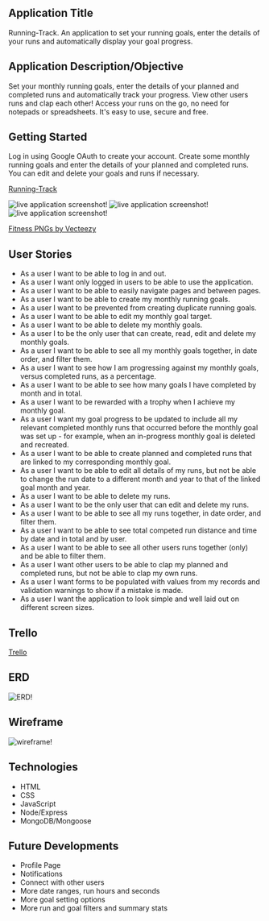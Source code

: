## Application Title

Running-Track. An application to set your running goals, enter the details of your runs and automatically display your goal progress.

## Application Description/Objective

Set your monthly running goals, enter the details of your planned and completed runs and automatically track your progress. View other users runs and clap each other! Access your runs on the go, no need for notepads or spreadsheets. It's easy to use, secure and free.

## Getting Started

Log in using Google OAuth to create your account. Create some monthly running goals and enter the details of your planned and completed runs. You can edit and delete your goals and runs if necessary.

[Running-Track](https://running-track.onrender.com/)

![live application screenshot!](./hpss.png "live application screenshot")
![live application screenshot!](./gss.png "live application screenshot")
![live application screenshot!](./rss.png "live application screenshot")

[Fitness PNGs by Vecteezy](https://www.vecteezy.com/free-png/fitness)

## User Stories

- As a user I want to be able to log in and out.
- As a user I want only logged in users to be able to use the application.
- As a user I want to be able to easily navigate pages and between pages.
- As a user I want to be able to create my monthly running goals.
- As a user I want to be prevented from creating duplicate running goals.
- As a user I want to be able to edit my monthly goal target.
- As a user I want to be able to delete my monthly goals.
- As a user I to be the only user that can create, read, edit and delete my monthly goals.
- As a user I want to be able to see all my monthly goals together, in date order, and filter them.
- As a user I want to see how I am progressing against my monthly goals, versus completed runs, as a percentage.
- As a user I want to be able to see how many goals I have completed by month and in total.
- As a user I want to be rewarded with a trophy when I achieve my monthly goal.
- As a user I want my goal progress to be updated to include all my relevant completed monthly runs that occurred before the monthly goal was set up - for example, when an in-progress monthly goal is deleted and recreated.
- As a user I want to be able to create planned and completed runs that are linked to my corresponding monthly goal.
- As a user I want to be able to edit all details of my runs, but not be able to change the run date to a different month and year to that of the linked goal month and year.
- As a user I want to be able to delete my runs.
- As a user I want to be the only user that can edit and delete my runs.
- As a user I want to be able to see all my runs together, in date order, and filter them.
- As a user I want to be able to see total competed run distance and time by date and in total and by user.
- As a user I want to be able to see all other users runs together (only) and be able to filter them.
- As a user I want other users to be able to clap my planned and completed runs, but not be able to clap my own runs.
- As a user I want forms to be populated with values from my records and validation warnings to show if a mistake is made.
- As a user I want the application to look simple and well laid out on different screen sizes.

## Trello

[Trello](https://trello.com/b/Dv6igvoO/running-track)

## ERD

![ERD!](./ERD.png "ERD")

## Wireframe

![wireframe!](./wireframe.png "wireframe")

## Technologies

- HTML
- CSS
- JavaScript
- Node/Express
- MongoDB/Mongoose

## Future Developments

- Profile Page
- Notifications
- Connect with other users
- More date ranges, run hours and seconds
- More goal setting options
- More run and goal filters and summary stats
